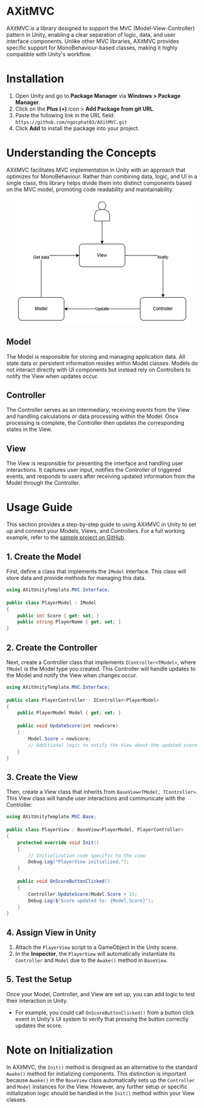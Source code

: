 # **AXitMVC**

AXitMVC is a library designed to support the MVC (Model-View-Controller) pattern in Unity, enabling a clear separation of logic, data, and user interface components. Unlike other MVC libraries, AXitMVC provides specific support for MonoBehaviour-based classes, making it highly compatible with Unity's workflow.

# **Installation**

1. Open Unity and go to **Package Manager** via **Windows > Package Manager**.
2. Click on the **Plus (+)** icon > **Add Package from git URL**.
3. Paste the following link in the URL field: `https://github.com/ngocphat03/AXitMVC.git`
4. Click **Add** to install the package into your project.

# Understanding the Concepts

AXitMVC facilitates MVC implementation in Unity with an approach that optimizes for MonoBehaviour. Rather than combining data, logic, and UI in a single class, this library helps divide them into distinct components based on the MVC model, promoting code readability and maintainability.

<p align="center">
  <img src="Document/Images/MVC_Flow.png" alt="MVC Flow" />
</p>

## Model

The Model is responsible for storing and managing application data. All state data or persistent information resides within Model classes. Models do not interact directly with UI components but instead rely on Controllers to notify the View when updates occur.

## Controller

The Controller serves as an intermediary, receiving events from the View and handling calculations or data processing within the Model. Once processing is complete, the Controller then updates the corresponding states in the View.

## View

The View is responsible for presenting the interface and handling user interactions. It captures user input, notifies the Controller of triggered events, and responds to users after receiving updated information from the Model through the Controller.

# Usage Guide

This section provides a step-by-step guide to using AXitMVC in Unity to set up and connect your Models, Views, and Controllers. For a full working example, refer to the [sample project on GitHub](https://github.com/ngocphat03/AXitMVC/tree/release/Sample).

## 1. **Create the Model**

First, define a class that implements the `IModel` interface. This class will store data and provide methods for managing this data.

```csharp
using AXitUnityTemplate.MVC.Interface;

public class PlayerModel : IModel
{
    public int Score { get; set; }
    public string PlayerName { get; set; }
}
```

## 2. **Create the Controller**

Next, create a Controller class that implements `IController<TModel>`, where `TModel` is the Model type you created. This Controller will handle updates to the Model and notify the View when changes occur.

```csharp
using AXitUnityTemplate.MVC.Interface;

public class PlayerController : IController<PlayerModel>
{
    public PlayerModel Model { get; set; }

    public void UpdateScore(int newScore)
    {
        Model.Score = newScore;
        // Additional logic to notify the View about the updated score
    }
}
```

## 3. **Create the View**

Then, create a View class that inherits from `BaseView<TModel, TController>`. This View class will handle user interactions and communicate with the Controller.

```csharp
using AXitUnityTemplate.MVC.Base;

public class PlayerView : BaseView<PlayerModel, PlayerController>
{
    protected override void Init()
    {
        // Initialization code specific to the view
        Debug.Log("PlayerView initialized.");
    }

    public void OnScoreButtonClicked()
    {
        Controller.UpdateScore(Model.Score + 1);
        Debug.Log($"Score updated to: {Model.Score}");
    }
}
```

## 4. **Assign View in Unity**

1. Attach the `PlayerView` script to a GameObject in the Unity scene.
2. In the **Inspector**, the `PlayerView` will automatically instantiate its `Controller` and `Model` due to the `Awake()` method in `BaseView`.

## 5. **Test the Setup**

Once your Model, Controller, and View are set up, you can add logic to test their interaction in Unity.

- For example, you could call `OnScoreButtonClicked()` from a button click event in Unity's UI system to verify that pressing the button correctly updates the score.

# Note on Initialization

In AXitMVC, the `Init()` method is designed as an alternative to the standard `Awake()` method for initializing components. This distinction is important because `Awake()` in the `BaseView` class automatically sets up the `Controller` and `Model` instances for the View. However, any further setup or specific initialization logic should be handled in the `Init()` method within your View classes.